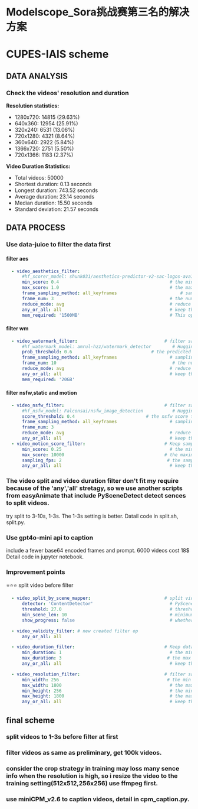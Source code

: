 # Modelscope_Sora挑战赛第三名的解决方案
# CUPES-IAIS scheme

## DATA ANALYSIS

### Check the videos' resolution and duration

 **Resolution statistics:**

- 1280x720: 14815 (29.63%)
- 640x360: 12954 (25.91%)
- 320x240: 6531 (13.06%)
- 720x1280: 4321 (8.64%)
- 360x640: 2922 (5.84%)
- 1366x720: 2751 (5.50%)
- 720x1366: 1183 (2.37%)

**Video Duration Statistics:**

- Total videos: 50000
- Shortest duration: 0.13 seconds
- Longest duration: 743.52 seconds
- Average duration: 23.14 seconds
- Median duration: 15.50 seconds
- Standard deviation: 21.57 seconds

## DATA PROCESS

### Use data-juice to filter the data first

#### filter aes

```yaml
  - video_aesthetics_filter:
      #hf_scorer_model: shunk031/aesthetics-predictor-v2-sac-logos-ava1-l14-linearMSE # Huggingface model name for the aesthetics predictor
      min_score: 0.4                                          # the min aesthetics score of filter range
      max_score: 1.0                                          # the max aesthetics score of filter range
      frame_sampling_method: all_keyframes                        # sampling method of extracting frame images from the videos. Should be one of ["all_keyframe", "uniform"]. The former one extracts all key frames and the latter one extract specified number of frames uniformly from the video. Default: "uniform" with frame_num=3, considering that the number of keyframes can be large while their difference is usually small in terms of their aesthetics.
      frame_num: 3                                            # the number of frames to be extracted uniformly from the video. Only works when frame_sampling_method is "uniform". If it's 1, only the middle frame will be extracted. If it's 2, only the first and the last frames will be extracted. If it's larger than 2, in addition to the first and the last frames, other frames will be extracted uniformly within the video duration.
      reduce_mode: avg                                        # reduce mode to the all frames extracted from videos, must be one of ['avg','max', 'min'].
      any_or_all: all                                         # keep this sample when any/all images meet the filter condition
      mem_required: '1500MB'                                  # This operation (Op) utilizes deep neural network models that consume a significant amount of memory for computation, hence the system's available memory might constrains the maximum number of processes that can be launched
```

#### filter wm

```yaml
  - video_watermark_filter:                                 # filter samples according to the predicted watermark probabilities of videos in them
      #hf_watermark_model: amrul-hzz/watermark_detector        # Huggingface model name for watermark classification
      prob_threshold: 0.6                              # the predicted watermark probability threshold for samples, range from 0 to 1
      frame_sampling_method: all_keyframes                    # sampling method of extracting frame images from the videos. Should be one of ["all_keyframes", "uniform"]. The former one extracts all key frames and the latter one extract specified number of frames uniformly from the video. Default: "all_keyframes".
      frame_num: 10                                            # the number of frames to be extracted uniformly from the video. Only works when frame_sampling_method is "uniform". If it's 1, only the middle frame will be extracted. If it's 2, only the first and the last frames will be extracted. If it's larger than 2, in addition to the first and the last frames, other frames will be extracted uniformly within the video duration.
      reduce_mode: avg                                        # reduce mode for multiple sampled video frames to compute final predicted watermark probabilities of videos, must be one of ['avg','max', 'min'].
      any_or_all: all                                         # keep this sample when any/all images meet the filter condition
      mem_required: '20GB'  
```

#### filter nsfw,static and motion

```yaml
  - video_nsfw_filter:                                      # filter samples according to the nsfw scores of videos in them
      #hf_nsfw_model: Falconsai/nsfw_image_detection           # Huggingface model name for nsfw classification
      score_threshold: 0.4                           # the nsfw score threshold for samples, range from 0 to 1
      frame_sampling_method: all_keyframes                    # sampling method of extracting frame images from the videos. Should be one of ["all_keyframes", "uniform"]. The former one extracts all key frames and the latter one extract specified number of frames uniformly from the video. Default: "all_keyframes".
      frame_num: 3                                        
      reduce_mode: avg                                        # reduce mode for multiple sampled video frames to compute nsfw scores of videos, must be one of ['avg','max', 'min'].
      any_or_all: all                                         # keep this sample when any/all images meet the filter condition
  - video_motion_score_filter:                              # Keep samples with video motion scores within a specific range.
      min_score: 0.25                                         # the minimum motion score to keep samples
      max_score: 10000                                      # the maximum motion score to keep samples
      sampling_fps: 2                                        # the samplig rate of frames_per_second to compute optical flow
      any_or_all: all                                         # keep this sample when any/all videos meet the filter condition
```

### The video split and video duration filter don't fit my require because of the 'any','all' stretagy, so we use another scripts from easyAnimate that include PySceneDetect detect sences to split videos.

try split to 3-10s, 1-3s. The 1-3s setting is better.
Datail code in split.sh, split.py.

### Use gpt4o-mini api to caption

include a fewer base64 encoded frames and prompt. 6000 videos cost 18$
Detail code in jupyter notebook.

### Improvement points

⭐⭐⭐ split video before filter

```yaml
  - video_split_by_scene_mapper:                            # split videos into scene clips
      detector: 'ContentDetector'                             # PySceneDetect scene detector. Should be one of ['ContentDetector', 'ThresholdDetector', 'AdaptiveDetector`]
      threshold: 27.0                                         # threshold passed to the detector
      min_scene_len: 10                                       # minimum length of any scene
      show_progress: false                                    # whether to show progress from scenedetect

  - video_validity_filter: # new created filter op
      any_or_all: all

  - video_duration_filter:                                  # Keep data samples whose videos' durations are within a specified range.
      min_duration: 1                                         # the min video duration of filter range (in seconds)
      max_duration: 3                                        # the max video duration of filter range (in seconds)
      any_or_all: all                                         # keep this sample when any/all videos meet the filter condition

  - video_resolution_filter:                                # filter samples according to the resolution of videos in them
      min_width: 256                                         # the min resolution of horizontal resolution filter range (unit p)
      max_width: 1800                                         # the max resolution of horizontal resolution filter range (unit p)
      min_height: 256                                         # the min resolution of vertical resolution filter range (unit p)
      max_height: 1800                                        # the max resolution of vertical resolution filter range (unit p)
      any_or_all: all                                         # keep this sample when any/all videos meet the filter condition
```

## final scheme

### split videos to 1-3s before filter at first

### filter videos as same as preliminary, get 100k videos.

### consider the crop strategy in training may loss many sence info when the resolution is high, so i resize the video to the training setting(512x512,256x256) use ffmpeg first.

### use miniCPM_v2.6 to caption videos, detail in cpm_caption.py.
